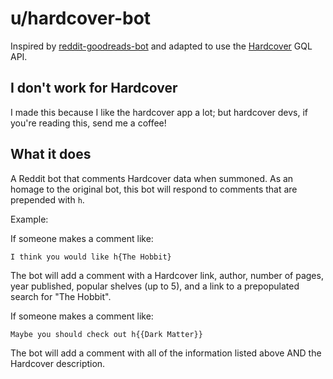 # u/hardcover-bot

Inspired by [reddit-goodreads-bot](https://github.com/rodohanna/reddit-goodreads-bot) and adapted to use the [Hardcover](https://hardcover.app/) GQL API.

## I don't work for Hardcover

I made this because I like the hardcover app a lot; but hardcover devs, if you're reading this, send me a coffee!

## What it does

A Reddit bot that comments Hardcover data when summoned.
As an homage to the original bot, this bot will respond to comments that are prepended with `h`.

Example:

If someone makes a comment like:

`I think you would like h{The Hobbit}`

The bot will add a comment with a Hardcover link, author, number of pages, year published, popular shelves (up to 5), and a link to a prepopulated search for "The Hobbit".

If someone makes a comment like:

`Maybe you should check out h{{Dark Matter}}`

The bot will add a comment with all of the information listed above AND the Hardcover description.
